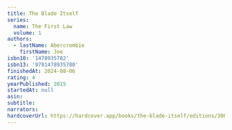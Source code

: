 ```yaml
---
title: The Blade Itself
series:
  name: The First Law
  volume: 1
authors:
  - lastName: Abercrombie
    firstName: Joe
isbn10: '1478935782'
isbn13: '9781478935780'
finishedAt: 2024-08-06
rating: 4
yearPublished: 2015
startedAt: null
asin:
subtitle:
narrators:
hardcoverUrl: https://hardcover.app/books/the-blade-itself/editions/30654933
---
```

